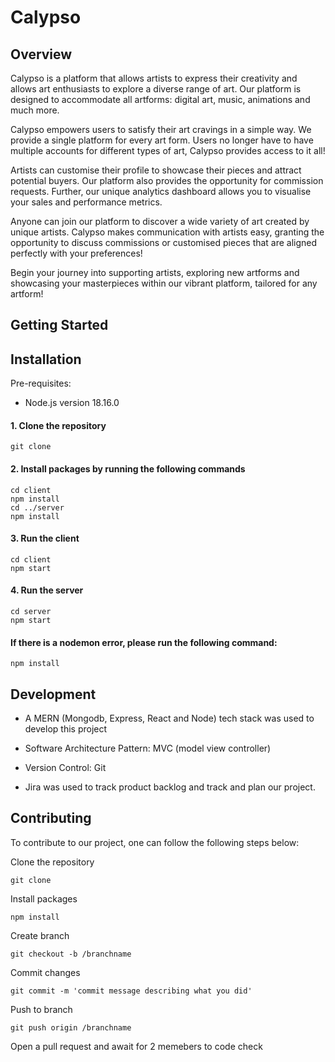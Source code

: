 # Calypso

## Overview
Calypso is a platform that allows artists to express their creativity and allows art enthusiasts to explore a diverse range of art. Our platform is designed to accommodate all artforms: digital art, music, animations and much more. 

Calypso empowers users to satisfy their art cravings in a simple way. We provide a single platform for every art form. Users no longer have to have multiple accounts for different types of art, Calypso provides access to it all!

Artists can customise their profile to showcase their pieces and attract potential buyers. Our platform also provides the opportunity for commission requests. Further, our unique analytics dashboard allows you to visualise your sales and performance metrics. 

Anyone can join our platform to discover a wide variety of art created by unique artists. Calypso makes communication with artists easy, granting the opportunity to discuss commissions or customised pieces that are aligned perfectly with your preferences!

Begin your journey into supporting artists, exploring new artforms and showcasing your masterpieces within our vibrant platform, tailored for any artform!


## Getting Started 

## Installation
Pre-requisites:
- Node.js version 18.16.0

#### 1. Clone the repository
```
git clone 
```
#### 2. Install packages by running the following commands
```
cd client
npm install 
cd ../server
npm install
```
#### 3. Run the client
```
cd client
npm start
```
#### 4. Run the server
```
cd server
npm start
```
#### If there is a nodemon error, please run the following command:
```
npm install
```

## Development 
- A MERN (Mongodb, Express, React and Node) tech stack was used to develop this project

- Software Architecture Pattern: MVC (model view controller)
 
- Version Control: Git  

- Jira was used to track product backlog and track and plan our project.

## Contributing 
To contribute to our project, one can follow the following steps below: 

Clone the repository
```
git clone 
```
Install packages
```
npm install 
```
Create branch
```
git checkout -b /branchname
```
Commit changes
```
git commit -m 'commit message describing what you did'
```
Push to branch
```
git push origin /branchname
```
Open a pull request and await for 2 memebers to code check
